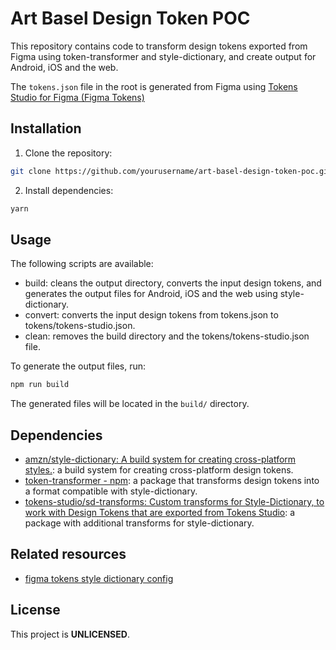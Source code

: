 # Art Basel Design Token POC
This repository contains code to transform design tokens exported from Figma using token-transformer and style-dictionary, and create output for Android, iOS and the web.

The `tokens.json` file in the root is generated from Figma using [Tokens Studio for Figma (Figma Tokens)](https://tokens.studio/)

## Installation

1. Clone the repository:

```bash
git clone https://github.com/yourusername/art-basel-design-token-poc.git
```

2. Install dependencies:

```bash
yarn 
```

## Usage

The following scripts are available:

- build: cleans the output directory, converts the input design tokens, and generates the output files for Android, iOS and the web using style-dictionary.
- convert: converts the input design tokens from tokens.json to tokens/tokens-studio.json.
- clean: removes the build directory and the tokens/tokens-studio.json file.

To generate the output files, run:

```bash
npm run build
```

The generated files will be located in the `build/` directory.

## Dependencies

- [amzn/style-dictionary: A build system for creating cross-platform styles.](https://github.com/amzn/style-dictionary): a build system for creating cross-platform design tokens.
- [token-transformer - npm](https://www.npmjs.com/package/token-transformer): a package that transforms design tokens into a format compatible with style-dictionary.
- [tokens-studio/sd-transforms: Custom transforms for Style-Dictionary, to work with Design Tokens that are exported from Tokens Studio](https://github.com/tokens-studio/sd-transforms): a package with additional transforms for style-dictionary.

## Related resources

- [figma tokens style dictionary config](https://gist.github.com/six7/9cbce8bcbb16b308c5c87f3729392d21)

## License
This project is **UNLICENSED**.